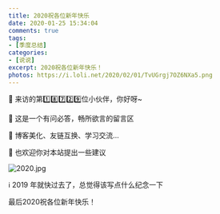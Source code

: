 ```yaml
---
title: 2020祝各位新年快乐
date: 2020-01-25 15:34:04
comments: true
tags:
- [季度总结]
categories:
- [说说]
excerpt: 2020祝各位新年快乐！
photos: https://i.loli.net/2020/02/01/TvUGrgj7OZ6NXa5.png
---
```

🙇‍ 来访的第1️⃣8️⃣7️⃣2️⃣9️⃣位小伙伴，你好呀~ 

🍻 这是一个有问必答，畅所欲言的留言区


🍪 博客美化、友链互换、学习交流…


🍭 也欢迎你对本站提出一些建议

![2020.jpg](https://i.loli.net/2020/02/01/L6P3AzC7RwYToQt.jpg)


ℹ 2019 年就快过去了，总觉得该写点什么纪念一下


最后2020祝各位新年快乐！